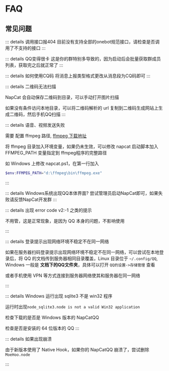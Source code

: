 # FAQ
## 常见问题

::: details 调用接口报404
目前没有支持全部的onebot规范接口，请检查是否调用了不支持的接口
::: 

::: details QQ变得很卡
这是你的群特别多导致的，因为启动后会批量获取群成员列表，获取完之后就正常了
::: 

::: details 如何使用CQ码
将消息上报类型格式更改从消息段为CQ码即可
::: 

::: details 二维码无法扫描

NapCat 会自动保存二维码到目录，可以手动打开图片扫描

如果没有条件访问本地目录，可以将二维码解析的 url 复制到二维码生成网站上生成二维码，然后手机QQ扫描
:::

::: details 语音、视频发送失败

需要 配置 ffmpeg 路径, [ffmpeg 下载地址](/zh-CN/guide/ffmpeg)

将 ffmpeg 目录加入环境变量，如果仍未生效，可以修改 napcat 启动脚本加入 FFMPEG_PATH 变量指定到 ffmpeg程序的完整路径

如 Windows 上修改 napcat.ps1，在第一行加入

```powershell
$env:FFMPEG_PATH="d:\ffmpeg\bin\ffmpeg.exe"
```
:::

::: details Windows系统出现QQ本体界面?
尝试管理员启动NapCat即可，如果失败请反馈NapCat开发群
:::


::: details  出现 error code v2:-1 之类的提示

不用管，这是正常现象，是因为 QQ 本身的问题，不影响使用

:::

::: details 登录提示出现网络环境不稳定不在同一网络

如果在服务器扫码登录提示出现网络环境不稳定不在同一网络，可以尝试在本地登录后，将 QQ 的文档传到服务器相同目录覆盖，Linux 目录位于 `~/.config/QQ`, Windows 一般是 **文档下的QQ文件夹**，具体可以打开 `QQ的设置->存储管理` 查看

或者手机使用 VPN 等方式连接到服务器网络使其和服务器在同一网络

:::

::: details Windows 运行出现 sqlite3 不是 win32 程序

运行时出现`node_sqlite3.node is not a valid Win32 application`

检查下载的是否是 Windows 版本的 NapCatQQ

检查是否是安装的 64 位版本的 QQ
:::

::: details 如果出现崩溃

由于新版本使用了 Native Hook，如果你的 NapCatQQ 崩溃了，尝试删除 `MoeHoo.node`

:::
